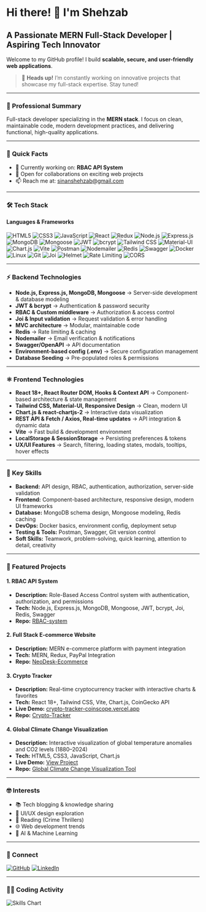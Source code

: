 

# Hi there! 👋 I'm Shehzab

## A Passionate MERN Full-Stack Developer | Aspiring Tech Innovator

Welcome to my GitHub profile! I build **scalable, secure, and user-friendly web applications**.

> 🚀 **Heads up!** I’m constantly working on innovative projects that showcase my full-stack expertise. Stay tuned!

---

### 💼 Professional Summary

Full-stack developer specializing in the **MERN stack**. I focus on clean, maintainable code, modern development practices, and delivering functional, high-quality applications.

---

### 🚀 Quick Facts

* 🔭 Currently working on: **RBAC API System**
* 💼 Open for collaborations on exciting web projects
* 📫 Reach me at: [sinanshehzab@gmail.com](mailto:sinanshehzab@gmail.com)

---

### 🛠️ Tech Stack

#### **Languages & Frameworks**

![HTML5](https://img.shields.io/badge/-HTML5-E34F26?style=flat-square\&logo=html5\&logoColor=white)
![CSS3](https://img.shields.io/badge/-CSS3-1572B6?style=flat-square\&logo=css3)
![JavaScript](https://img.shields.io/badge/-JavaScript-F7DF1E?style=flat-square\&logo=javascript\&logoColor=black)
![React](https://img.shields.io/badge/-React-61DAFB?style=flat-square\&logo=react\&logoColor=black)
![Redux](https://img.shields.io/badge/-Redux-764ABC?style=flat-square\&logo=redux\&logoColor=white)
![Node.js](https://img.shields.io/badge/-Node.js-339933?style=flat-square\&logo=node.js\&logoColor=white)
![Express.js](https://img.shields.io/badge/-Express.js-000000?style=flat-square\&logo=express\&logoColor=white)
![MongoDB](https://img.shields.io/badge/-MongoDB-47A248?style=flat-square\&logo=mongodb\&logoColor=white)
![Mongoose](https://img.shields.io/badge/-Mongoose-880000?style=flat-square\&logo=mongoose\&logoColor=white)
![JWT](https://img.shields.io/badge/-JWT-000000?style=flat-square\&logo=jsonwebtokens\&logoColor=white)
![bcrypt](https://img.shields.io/badge/-bcrypt-003366?style=flat-square\&logo=lock\&logoColor=white)
![Tailwind CSS](https://img.shields.io/badge/-TailwindCSS-06B6D4?style=flat-square\&logo=tailwind-css\&logoColor=white)
![Material-UI](https://img.shields.io/badge/-MaterialUI-0081CB?style=flat-square\&logo=material-ui\&logoColor=white)
![Chart.js](https://img.shields.io/badge/-Chart.js-FF6384?style=flat-square\&logo=chartdotjs\&logoColor=white)
![Vite](https://img.shields.io/badge/-Vite-646CFF?style=flat-square\&logo=vite\&logoColor=white)
![Postman](https://img.shields.io/badge/-Postman-FF6C37?style=flat-square\&logo=postman\&logoColor=white)
![Nodemailer](https://img.shields.io/badge/-Nodemailer-D14836?style=flat-square\&logo=npm\&logoColor=white)
![Redis](https://img.shields.io/badge/-Redis-DC382D?style=flat-square\&logo=redis\&logoColor=white)
![Swagger](https://img.shields.io/badge/-Swagger-85EA2D?style=flat-square\&logo=swagger\&logoColor=black)
![Docker](https://img.shields.io/badge/-Docker-2496ED?style=flat-square\&logo=docker\&logoColor=white)
![Linux](https://img.shields.io/badge/-Linux-FCC624?style=flat-square\&logo=linux\&logoColor=black)
![Git](https://img.shields.io/badge/-Git-F05032?style=flat-square\&logo=git\&logoColor=white)
![Joi](https://img.shields.io/badge/-Joi-2C5AA0?style=flat-square&logo=joi&logoColor=white)
![Helmet](https://img.shields.io/badge/-Helmet.js-000000?style=flat-square&logo=helmet&logoColor=white)
![Rate Limiting](https://img.shields.io/badge/-Rate%20Limiting-FF6B6B?style=flat-square&logo=shield&logoColor=white)
![CORS](https://img.shields.io/badge/-CORS-4285F4?style=flat-square&logo=cors&logoColor=white)


---

### ⚡ Backend Technologies

* **Node.js, Express.js, MongoDB, Mongoose** → Server-side development & database modeling
* **JWT & bcrypt** → Authentication & password security
* **RBAC & Custom middleware** → Authorization & access control
* **Joi & Input validation** → Request validation & error handling
* **MVC architecture** → Modular, maintainable code
* **Redis** → Rate limiting & caching
* **Nodemailer** → Email verification & notifications
* **Swagger/OpenAPI** → API documentation
* **Environment-based config (.env)** → Secure configuration management
* **Database Seeding** → Pre-populated roles & permissions

---

### ⚛️ Frontend Technologies

* **React 18+, React Router DOM, Hooks & Context API** → Component-based architecture & state management
* **Tailwind CSS, Material-UI, Responsive Design** → Clean, modern UI
* **Chart.js & react-chartjs-2** → Interactive data visualization
* **REST API & Fetch / Axios, Real-time updates** → API integration & dynamic data
* **Vite** → Fast build & development environment
* **LocalStorage & SessionStorage** → Persisting preferences & tokens
* **UX/UI Features** → Search, filtering, loading states, modals, tooltips, hover effects

---

### 🌟 Key Skills

* **Backend:** API design, RBAC, authentication, authorization, server-side validation
* **Frontend:** Component-based architecture, responsive design, modern UI frameworks
* **Database:** MongoDB schema design, Mongoose modeling, Redis caching
* **DevOps:** Docker basics, environment config, deployment setup
* **Testing & Tools:** Postman, Swagger, Git version control
* **Soft Skills:** Teamwork, problem-solving, quick learning, attention to detail, creativity

---

### 🌟 Featured Projects

#### 1. RBAC API System

* **Description:** Role-Based Access Control system with authentication, authorization, and permissions
* **Tech:** Node.js, Express.js, MongoDB, Mongoose, JWT, bcrypt, Joi, Redis, Swagger
* **Repo:** [RBAC-system](https://github.com/shehzab/RBAC-system)

#### 2. Full Stack E-commerce Website

* **Description:** MERN e-commerce platform with payment integration
* **Tech:** MERN, Redux, PayPal Integration
* **Repo:** [NeoDesk-Ecommerce](https://github.com/shehzab/NeoDesk-Ecommerce)

#### 3. Crypto Tracker

* **Description:** Real-time cryptocurrency tracker with interactive charts & favorites
* **Tech:** React 18+, Tailwind CSS, Vite, Chart.js, CoinGecko API
* **Live Demo:** [crypto-tracker-coinscope.vercel.app](https://crypto-tracker-coinscope.vercel.app/)
* **Repo:** [Crypto-Tracker](https://github.com/shehzab/Crypto-Tracker)
  

#### 4. Global Climate Change Visualization

* **Description:** Interactive visualization of global temperature anomalies and CO2 levels (1880–2024)
* **Tech:** HTML5, CSS3, JavaScript, Chart.js
* **Live Demo:** [View Project](https://shehzab.github.io/Global-Climate-Change-Visualization-Tool/)
* **Repo:** [Global Climate Change Visualization Tool](https://github.com/shehzab/Global-Climate-Change-Visualization-Tool)

---

### 🤓 Interests

* 📚 Tech blogging & knowledge sharing
* 🎨 UI/UX design exploration
* 📖 Reading (Crime Thrillers)
* 🌐 Web development trends
* 🤖 AI & Machine Learning

---

### 🤝 Connect

[![GitHub](https://img.shields.io/badge/-GitHub-181717?style=flat-square\&logo=github)](https://github.com/shehzab)
[![LinkedIn](https://img.shields.io/badge/-LinkedIn-0A66C2?style=flat-square\&logo=linkedin)](https://www.linkedin.com/in/shehzab)

---

### 👨‍💻 Coding Activity

![Skills Chart](https://github-readme-stats.vercel.app/api/top-langs/?username=shehzab\&layout=compact\&theme=radical)


